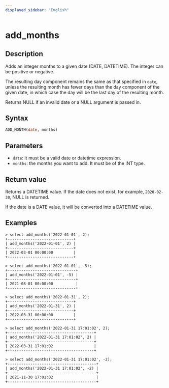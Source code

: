 ```yaml
---
displayed_sidebar: "English"
---
```


# add_months

## Description

Adds an integer months to a given date (DATE, DATETIME). The integer can be positive or negative.

The resulting day component remains the same as that specified in `date`, unless the resulting month
has fewer days than the day component of the given date, in which case the day will be the last day of
the resulting month.

Returns NULL if an invalid date or a NULL argument is passed in.

## Syntax

```SQL	
ADD_MONTH(date, months)
```

## Parameters

- `date`: It must be a valid date or datetime expression.
- `months`: the months you want to add. It must be of the INT type.

## Return value

Returns a DATETIME value. If the date does not exist, for example, `2020-02-30`, NULL is returned.

If the date is a DATE value, it will be converted into a DATETIME value.

## Examples

```Plain Text
> select add_months('2022-01-01', 2);
+-----------------------------+
| add_months('2022-01-01', 2) |
+-----------------------------+
| 2022-03-01 00:00:00         |
+-----------------------------+

> select add_months('2022-01-01', -5);
+------------------------------+
| add_months('2022-01-01', -5) |
+------------------------------+
| 2021-08-01 00:00:00          |
+------------------------------+

> select add_months('2022-01-31', 2);
+-----------------------------+
| add_months('2022-01-31', 2) |
+-----------------------------+
| 2022-03-31 00:00:00         |
+-----------------------------+

> select add_months('2022-01-31 17:01:02', 2);
+--------------------------------------+
| add_months('2022-01-31 17:01:02', 2) |
+--------------------------------------+
| 2022-03-31 17:01:02                  |
+--------------------------------------+

> select add_months('2022-01-31 17:01:02', -2);
+---------------------------------------+
| add_months('2022-01-31 17:01:02', -2) |
+---------------------------------------+
| 2021-11-30 17:01:02                   |
+---------------------------------------+
```
